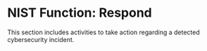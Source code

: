 # NIST Function: Respond

This section includes activities to take action regarding a detected cybersecurity incident.